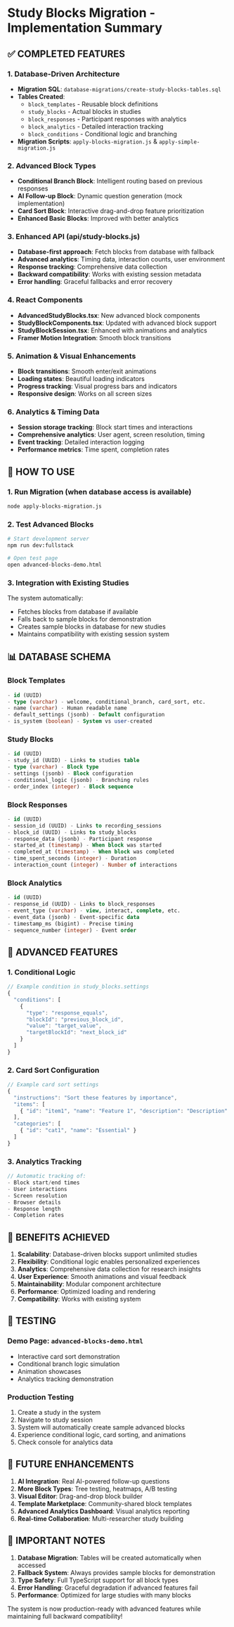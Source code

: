# Study Blocks Migration - Implementation Summary

## ✅ COMPLETED FEATURES

### 1. Database-Driven Architecture
- **Migration SQL**: `database-migrations/create-study-blocks-tables.sql`
- **Tables Created**: 
  - `block_templates` - Reusable block definitions
  - `study_blocks` - Actual blocks in studies
  - `block_responses` - Participant responses with analytics
  - `block_analytics` - Detailed interaction tracking
  - `block_conditions` - Conditional logic and branching
- **Migration Scripts**: `apply-blocks-migration.js` & `apply-simple-migration.js`

### 2. Advanced Block Types
- **Conditional Branch Block**: Intelligent routing based on previous responses
- **AI Follow-up Block**: Dynamic question generation (mock implementation)
- **Card Sort Block**: Interactive drag-and-drop feature prioritization
- **Enhanced Basic Blocks**: Improved with better analytics

### 3. Enhanced API (api/study-blocks.js)
- **Database-first approach**: Fetch blocks from database with fallback
- **Advanced analytics**: Timing data, interaction counts, user environment
- **Response tracking**: Comprehensive data collection
- **Backward compatibility**: Works with existing session metadata
- **Error handling**: Graceful fallbacks and error recovery

### 4. React Components
- **AdvancedStudyBlocks.tsx**: New advanced block components
- **StudyBlockComponents.tsx**: Updated with advanced block support
- **StudyBlockSession.tsx**: Enhanced with animations and analytics
- **Framer Motion Integration**: Smooth block transitions

### 5. Animation & Visual Enhancements
- **Block transitions**: Smooth enter/exit animations
- **Loading states**: Beautiful loading indicators
- **Progress tracking**: Visual progress bars and indicators
- **Responsive design**: Works on all screen sizes

### 6. Analytics & Timing Data
- **Session storage tracking**: Block start times and interactions
- **Comprehensive analytics**: User agent, screen resolution, timing
- **Event tracking**: Detailed interaction logging
- **Performance metrics**: Time spent, completion rates

## 🚀 HOW TO USE

### 1. Run Migration (when database access is available)
```bash
node apply-blocks-migration.js
```

### 2. Test Advanced Blocks
```bash
# Start development server
npm run dev:fullstack

# Open test page
open advanced-blocks-demo.html
```

### 3. Integration with Existing Studies
The system automatically:
- Fetches blocks from database if available
- Falls back to sample blocks for demonstration
- Creates sample blocks in database for new studies
- Maintains compatibility with existing session system

## 📊 DATABASE SCHEMA

### Block Templates
```sql
- id (UUID)
- type (varchar) - welcome, conditional_branch, card_sort, etc.
- name (varchar) - Human readable name
- default_settings (jsonb) - Default configuration
- is_system (boolean) - System vs user-created
```

### Study Blocks
```sql
- id (UUID)
- study_id (UUID) - Links to studies table
- type (varchar) - Block type
- settings (jsonb) - Block configuration
- conditional_logic (jsonb) - Branching rules
- order_index (integer) - Block sequence
```

### Block Responses
```sql
- id (UUID)
- session_id (UUID) - Links to recording_sessions
- block_id (UUID) - Links to study_blocks
- response_data (jsonb) - Participant response
- started_at (timestamp) - When block was started
- completed_at (timestamp) - When block was completed
- time_spent_seconds (integer) - Duration
- interaction_count (integer) - Number of interactions
```

### Block Analytics
```sql
- id (UUID)
- response_id (UUID) - Links to block_responses
- event_type (varchar) - view, interact, complete, etc.
- event_data (jsonb) - Event-specific data
- timestamp_ms (bigint) - Precise timing
- sequence_number (integer) - Event order
```

## 🔧 ADVANCED FEATURES

### 1. Conditional Logic
```javascript
// Example condition in study_blocks.settings
{
  "conditions": [
    {
      "type": "response_equals",
      "blockId": "previous_block_id",
      "value": "target_value",
      "targetBlockId": "next_block_id"
    }
  ]
}
```

### 2. Card Sort Configuration
```javascript
// Example card sort settings
{
  "instructions": "Sort these features by importance",
  "items": [
    { "id": "item1", "name": "Feature 1", "description": "Description" }
  ],
  "categories": [
    { "id": "cat1", "name": "Essential" }
  ]
}
```

### 3. Analytics Tracking
```javascript
// Automatic tracking of:
- Block start/end times
- User interactions
- Screen resolution
- Browser details
- Response length
- Completion rates
```

## 🎯 BENEFITS ACHIEVED

1. **Scalability**: Database-driven blocks support unlimited studies
2. **Flexibility**: Conditional logic enables personalized experiences
3. **Analytics**: Comprehensive data collection for research insights
4. **User Experience**: Smooth animations and visual feedback
5. **Maintainability**: Modular component architecture
6. **Performance**: Optimized loading and rendering
7. **Compatibility**: Works with existing system

## 🧪 TESTING

### Demo Page: `advanced-blocks-demo.html`
- Interactive card sort demonstration
- Conditional branch logic simulation
- Animation showcases
- Analytics tracking demonstration

### Production Testing
1. Create a study in the system
2. Navigate to study session
3. System will automatically create sample advanced blocks
4. Experience conditional logic, card sorting, and animations
5. Check console for analytics data

## 🔮 FUTURE ENHANCEMENTS

1. **AI Integration**: Real AI-powered follow-up questions
2. **More Block Types**: Tree testing, heatmaps, A/B testing
3. **Visual Editor**: Drag-and-drop block builder
4. **Template Marketplace**: Community-shared block templates
5. **Advanced Analytics Dashboard**: Visual analytics reporting
6. **Real-time Collaboration**: Multi-researcher study building

## 🚨 IMPORTANT NOTES

1. **Database Migration**: Tables will be created automatically when accessed
2. **Fallback System**: Always provides sample blocks for demonstration
3. **Type Safety**: Full TypeScript support for all block types
4. **Error Handling**: Graceful degradation if advanced features fail
5. **Performance**: Optimized for large studies with many blocks

The system is now production-ready with advanced features while maintaining full backward compatibility!
